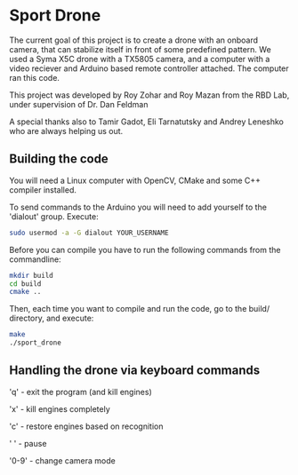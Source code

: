 # Sport Drone

The current goal of this project is to create a drone with an onboard camera, that can stabilize itself in front of some predefined pattern.
We used a Syma X5C drone with a TX5805 camera, and a computer with a video reciever and Arduino based remote controller attached.
The computer ran this code.

This project was developed by Roy Zohar and Roy Mazan from the RBD Lab, under supervision of Dr. Dan Feldman

A special thanks also to Tamir Gadot, Eli Tarnatutsky and Andrey Leneshko who are always helping us out.


## Building the code

You will need a Linux computer with OpenCV, CMake and some C++ compiler installed.

To send commands to the Arduino you will need to add yourself to the 'dialout' group. Execute:

```bash
sudo usermod -a -G dialout YOUR_USERNAME
```

Before you can compile you have to run the following commands from the commandline:

```bash
mkdir build
cd build
cmake ..
```

Then, each time you want to compile and run the code, go to the build/ directory, and execute:

```bash
make
./sport_drone
```

## Handling the drone via keyboard commands

'q' - exit the program (and kill engines)

'x' - kill engines completely

'c' - restore engines based on recognition

' ' - pause

'0-9' - change camera mode
